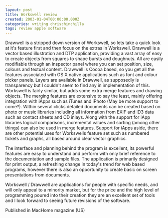 ```yaml
---
layout: post
title: Workswell review
created: 2003-01-04T00:00:00.000Z
categories: writing chrischinchilla
tags: review apple software
---
```


Drawwell is a stripped down version of Workswell, so lets take a quick look at it's feature first and then focus on the extras in Workswell. Drawwell is a vector based illustration and DTP application, providing a vast array of easy to create objects from squares to shape bursts and doughnuts. All are easily modifiable through an inspector panel where you can set position, size, colours and textual content. Drawwell is Cocoa based, so you get all the features associated with OS X native applications such as font and colour picker panels. Layers are available in Drawwell, as supposedly is transparency but I couldn't seem to find any in implementation of this. Workswell is fairly similar, but adds some extra merge features and drawing objects. The merging features are extensive to say the least, mainly offering integration with iApps such as iTunes and iPhoto (May be more support to come?). Within several clicks detailed documents can be created based on photo or music libraries including all information from EXIF and ID3 data such as contact sheets and CD inlays. Along with the support for iApp libraries logical comparisons, incremental values and sorting (among other things) can also be used in merge features. Support for iApps aside, there are other potential uses for Workswells feature set such as numbered tickets and graphs, all based around clear vector graphics.

The interface and planning behind the program is excellent, its powerful features are easy to understand and perform with only brief reference to the documentation and sample files. The application is primarily designed for print output, a refreshing change in today's trend for web based programs, however there is also an opportunity to create basic on screen presentations from documents.

Workswell / Drawwell are applications for people with specific needs, and will only appeal to a minority market, but for the price and the high level of programming poured into their creation they are an excellent set of tools and I look forward to seeing future revisions of the software.

Published in MacHome magazine (US)

